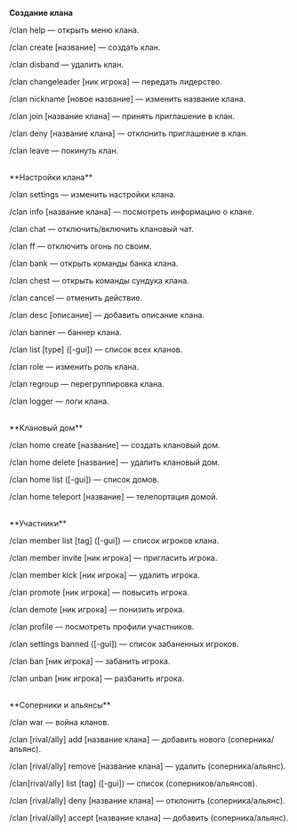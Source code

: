 **Создание клана**

/clan help — открыть меню клана.

/clan create [название] — создать клан.

/clan disband — удалить клан.

/clan changeleader [ник игрока] — передать лидерство.

/clan nickname [новое название] — изменить название клана.

/clan join [название клана] — принять приглашение в клан.

/clan deny [название клана] — отклонить приглашение в клан.

/clan leave — покинуть клан.

<br>
**Настройки клана**

/clan settings — изменить настройки клана.

/clan info [название клана] — посмотреть информацию о клане.

/clan chat — отключить/включить клановый чат.

/clan ff — отключить огонь по своим.

/clan bank — открыть команды банка клана.

/clan chest — открыть команды сундука клана.

/clan cancel — отменить действие.

/clan desc [описание] — добавить описание клана.

/clan banner — баннер клана.

/clan list [type] ([-gui]) — список всех кланов.

/clan role — изменить роль клана.

/clan regroup — перегруппировка клана.

/clan logger — логи клана.

<br>
**Клановый дом**

/clan home create [название] — создать клановый дом.

/clan home delete [название] — удалить клановый дом.

/clan home list ([-gui]) — список домов.

/clan home teleport [название] — телепортация домой.

<br>
**Участники**

/clan member list [tag] ([-gui]) — список игроков клана.

/clan member invite [ник игрока] — пригласить игрока.

/clan member kick [ник игрока] — удалить игрока.

/clan promote [ник игрока] — повысить игрока.

/clan demote [ник игрока] — понизить игрока.

/clan profile — посмотреть профили участников.

/clan settings banned ([-gui]) — список забаненных игроков.

/clan ban [ник игрока] — забанить игрока.

/clan unban [ник игрока] — разбанить игрока.

<br>
**Соперники и альянсы**

/clan war — война кланов.

/clan [rival/ally] add [название клана] — добавить нового (соперника/альянс).

/clan [rival/ally] remove [название клана] — удалить (соперника/альянс).

/clan[rival/ally] list [tag] ([-gui]) — список (соперников/альянсов).

/clan [rival/ally] deny [название клана] — отклонить (соперника/альянс).

/clan [rival/ally] accept [название клана] — добавить (соперника/альянс).
